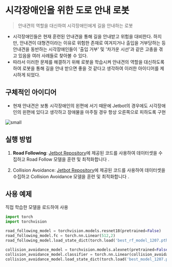 # 시각장애인을 위한 도로 안내 로봇
> 안내견의 역할을 대신하여 시각장애인에게 길을 안내하는 로봇

- 시각장애인들은 현재 훈련된 안내견을 통해 길을 안내받고 위험을 대비한다. 하지만, 안내견이 대형견이라는 이유로 위험한 존재로 여겨지거나 출입을 거부당하는 등 안내견을 동반하는 시각장애인들이 '출입 거부' 및 '차가운 시선'과 같은 고충을 겪고 있음을 여러 사례들로 찾아볼 수 있다.
- 따라서 이러한 문제를 해결하기 위해 로봇을 학습시켜 안내견의 역할을 대신하도록 하여 로봇을 통해 길을 안내 받으면 좋을 것 같다고 생각하여 이러한 아이디어를 제시하게 되었다.



## 구체적인 아이디어
- 현재 안내견은 보통 시각장애인의 왼편에 서기 때문에 Jetbot의 경우에도 시각장애인의 왼편에 있다고 생각하고 장애물을 마주칠 경우 항상 오른쪽으로 피하도록 구현

![small](https://user-images.githubusercontent.com/101259003/206207300-10a541b6-d411-46e2-b8e2-1d3985773b94.gif)


## 실행 방법

1. **Road Following**: [Jetbot Repository](https://github.com/NVIDIA-AI-IOT/jetbot/tree/master/notebooks/road_following)에 제공된 코드를 사용하여 데이터셋을 수집하고 Road Follow 모델을 훈련 및 최적화합니다 .

2. Collision Avoidance: [Jetbot Repository](https://github.com/NVIDIA-AI-IOT/jetbot/tree/master/notebooks/collision_avoidance)에 제공된 코드를 사용하여 데이터셋을 수집하고 Collision Avoidance 모델을 훈련 및 최적화합니다 .

## 사용 예제

직접 학습한 모델을 로드하여 사용

```python
import torch
import torchvision

road_following_model = torchvision.models.resnet18(pretrained=False)
road_following_model.fc = torch.nn.Linear(512,2)
road_following_model.load_state_dict(torch.load('best_rf_model_1207.pth'))

collision_avoidance_model = torchvision.models.alexnet(pretrained=False)
collision_avoidance_model.classifier = torch.nn.Linear(collision_avoidance_model.classifier[6].in_features,2)
collision_avoidance_model.load_state_dict(torch.load('best_model_1207.pth'))
```


<!-- Markdown link & img dfn's -->
[npm-image]: https://img.shields.io/npm/v/datadog-metrics.svg?style=flat-square
[npm-url]: https://npmjs.org/package/datadog-metrics
[npm-downloads]: https://img.shields.io/npm/dm/datadog-metrics.svg?style=flat-square
[travis-image]: https://img.shields.io/travis/dbader/node-datadog-metrics/master.svg?style=flat-square
[travis-url]: https://travis-ci.org/dbader/node-datadog-metrics
[wiki]: https://github.com/yourname/yourproject/wiki
